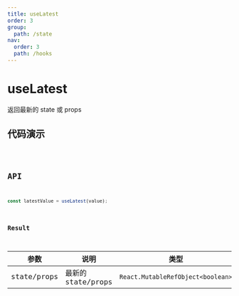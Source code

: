 ```yaml
---
title: useLatest
order: 3
group:
  path: /state
nav:
  order: 3
  path: /hooks
---
```


# useLatest

返回最新的 state 或 props

## 代码演示

<code src='./demos/demo1.tsx' />

## API

```ts
const latestValue = useLatest(value);
```

### Result

| 参数        | 说明               | 类型                              |
| ----------- | ------------------ | --------------------------------- |
| state/props | 最新的 state/props | `React.MutableRefObject<boolean>` |
